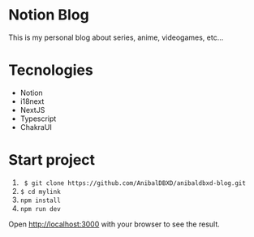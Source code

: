 # Notion Blog

This is my personal blog about series, anime, videogames, etc...

# Tecnologies

- Notion
- i18next
- NextJS
- Typescript
- ChakraUI

# Start project

1. ``` $ git clone https://github.com/AnibalDBXD/anibaldbxd-blog.git```
2. ``` $ cd mylink ```
4. ``` npm install ```
5. ``` npm run dev ```

Open [http://localhost:3000](http://localhost:3000) with your browser to see the result.